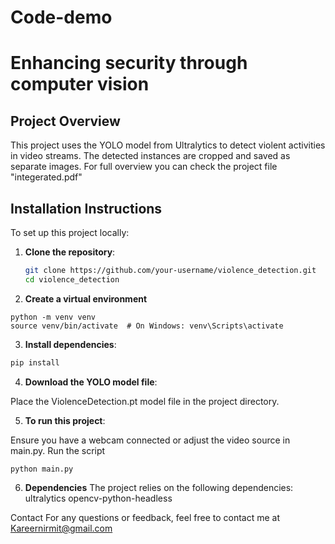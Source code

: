# Code-demo
# Enhancing security through computer vision

## Project Overview
This project uses the YOLO model from Ultralytics to detect violent activities in video streams. The detected instances are cropped and saved as separate images.
For full overview you can check the project file "integerated.pdf"

## Installation Instructions
To set up this project locally:

1. **Clone the repository**:
   ```sh
   git clone https://github.com/your-username/violence_detection.git
   cd violence_detection

2. **Create a virtual environment**
```
python -m venv venv
source venv/bin/activate  # On Windows: venv\Scripts\activate
```
3. **Install dependencies**:
```sh
pip install 
```
4. **Download the YOLO model file**:

Place the ViolenceDetection.pt model file in the project directory.

5. **To run this project**:

Ensure you have a webcam connected or adjust the video source in main.py.
Run the script
```
python main.py
```
6. **Dependencies**
The project relies on the following dependencies:
ultralytics
opencv-python-headless

Contact
For any questions or feedback, feel free to contact me at Kareernirmit@gmail.com
